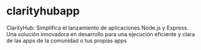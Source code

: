 # clarityhubapp
ClarityHub: Simplifica el lanzamiento de aplicaciones Node.js y Express. Una solución innovadora en desarrollo para una ejecución eficiente y clara de las apps de la comunidad o tus propias apps
